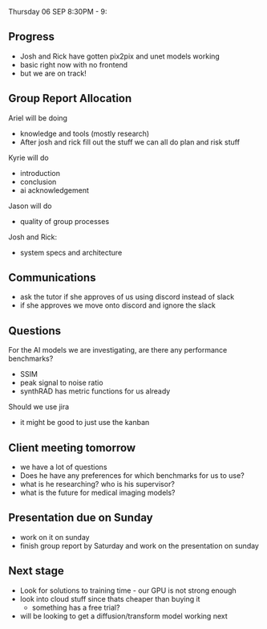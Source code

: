 Thursday 06 SEP 8:30PM - 9:

## Progress
- Josh and Rick have gotten pix2pix and unet models working
- basic right now with no frontend
- but we are on track!

## Group Report Allocation
Ariel will be doing
- knowledge and tools (mostly research)
- After josh and rick fill out the stuff we can all do plan and risk stuff

Kyrie will do 
- introduction
- conclusion
- ai acknowledgement

Jason will do
- quality of group processes

Josh and Rick:
- system specs and architecture

## Communications
- ask the tutor if she approves of us using discord instead of slack
- if she approves we move onto discord and ignore the slack

## Questions
For the AI models we are investigating, are there any performance benchmarks?
- SSIM 
- peak signal to noise ratio
- synthRAD has metric functions for us already

Should we use jira
- it might be good to just use the kanban

## Client meeting tomorrow
- we have a lot of questions
- Does he have any preferences for which benchmarks for us to use?
- what is he researching? who is his supervisor? 
- what is the future for medical imaging models?

## Presentation due on Sunday
- work on it on sunday
- finish group report by Saturday and work on the presentation on sunday

## Next stage
- Look for solutions to training time - our GPU is not strong enough
- look into cloud stuff since thats cheaper than buying it
    - something has a free trial?
- will be looking to get a diffusion/transform model working next